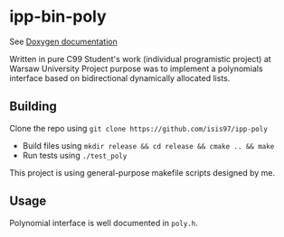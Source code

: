 # ipp-bin-poly

See [Doxygen documentation](http://styczynski.ml/ipp-poly)

Written in pure C99
Student's work (individual programistic project) at Warsaw University
Project purpose was to implement a polynomials interface based on bidirectional dynamically allocated lists.

## Building
Clone the repo using `git clone https://github.com/isis97/ipp-poly`
* Build files using    `mkdir release && cd release && cmake .. && make`
* Run tests using      `./test_poly`

This project is using general-purpose makefile scripts designed by me.

## Usage
Polynomial interface is well documented in `poly.h`.
